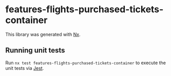 # features-flights-purchased-tickets-container

This library was generated with [Nx](https://nx.dev).

## Running unit tests

Run `nx test features-flights-purchased-tickets-container` to execute the unit tests via [Jest](https://jestjs.io).
